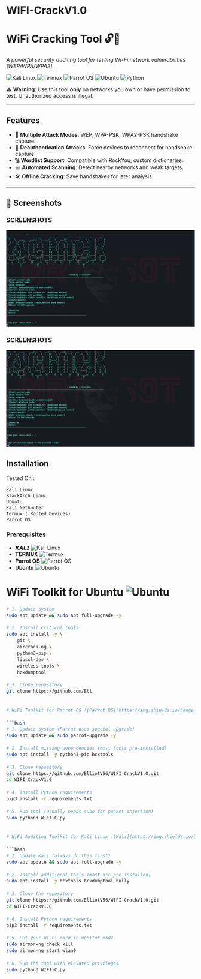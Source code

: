 # WIFI-CrackV1.0
# WiFi Cracking Tool 🔓📡  
*A powerful security auditing tool for testing Wi-Fi network vulnerabilities (WEP/WPA/WPA2).*  

![Kali Linux](https://img.shields.io/badge/Kali_Linux-557C94?style=for-the-badge&logo=kali-linux&logoColor=white)
![Termux](https://img.shields.io/badge/Termux-000000?style=for-the-badge&logo=termux&logoColor=white)
![Parrot OS](https://img.shields.io/badge/Parrot_OS-FF6600?style=for-the-badge&logo=parrotos&logoColor=white)
![Ubuntu](https://img.shields.io/badge/Ubuntu-E95420?style=for-the-badge&logo=ubuntu&logoColor=white)
![Python](https://img.shields.io/badge/Python-3.x-blue)  

⚠ **Warning**: Use this tool **only** on networks you own or have permission to test. Unauthorized access is illegal.  

---

## Features  
- 🎯 **Multiple Attack Modes**: WEP, WPA-PSK, WPA2-PSK handshake capture.  
- 📡 **Deauthentication Attacks**: Force devices to reconnect for handshake capture.  
- 🔠 **Wordlist Support**: Compatible with RockYou, custom dictionaries.  
- 📊 **Automated Scanning**: Detect nearby networks and weak targets.  
- 🛠 **Offline Cracking**: Save handshakes for later analysis.  

---

## 📸 Screenshots  

### **SCREENSHOTS**  
![WCRACK](main.png)  

### **SCREENSHOTS**  
![WCRACK](main2.png)  


## Installation  
Tested On :

    Kali Linux
    BlackArch Linux
    Ubuntu
    Kali Nethunter
    Termux ( Rooted Devices)
    Parrot OS

### Prerequisites  
- 𝙆𝘼𝙇𝙄 ![Kali Linux](https://img.shields.io/badge/Kali_Linux-557C94?style=for-the-badge&logo=kali-linux&logoColor=white)
- 𝐓𝐄𝐑𝐌𝐔𝐗 ![Termux](https://img.shields.io/badge/Termux-000000?style=for-the-badge&logo=termux&logoColor=white)
-  𝐏𝐚𝐫𝐫𝐨𝐭 𝐎𝐒 ![Parrot OS](https://img.shields.io/badge/Parrot_OS-FF6600?style=for-the-badge&logo=parrotos&logoColor=white)
-  𝐔𝐛𝐮𝐧𝐭𝐮 ![Ubuntu](https://img.shields.io/badge/Ubuntu-E95420?style=for-the-badge&logo=ubuntu&logoColor=white)

# WiFi Toolkit for Ubuntu ![Ubuntu](https://img.shields.io/badge/Ubuntu-E95420?style=for-the-badge&logo=ubuntu&logoColor=white)

```bash
# 1. Update system
sudo apt update && sudo apt full-upgrade -y

# 2. Install critical tools
sudo apt install -y \
    git \
    aircrack-ng \
    python3-pip \
    libssl-dev \
    wireless-tools \
    hcxdumptool

# 3. Clone repository
git clone https://github.com/Ell


# WiFi Toolkit for Parrot OS ![Parrot OS](https://img.shields.io/badge/Parrot_Security-FF6600?style=for-the-badge&logo=parrotsecurity&logoColor=white)

```bash
# 1. Update system (Parrot uses special upgrade)
sudo apt update && sudo parrot-upgrade -y

# 2. Install missing dependencies (most tools pre-installed)
sudo apt install -y python3-pip hcxtools

# 3. Clone repository
git clone https://github.com/ElliotV56/WIFI-CrackV1.0.git
cd WIFI-CrackV1.0

# 4. Install Python requirements
pip3 install -r requirements.txt

# 5. Run tool (usually needs sudo for packet injection)
sudo python3 WIFI-C.py


# WiFi Auditing Toolkit for Kali Linux ![Kali](https://img.shields.io/badge/Kali_Linux-557C94?style=for-the-badge&logo=kali-linux&logoColor=white)

```bash
# 1. Update Kali (always do this first)
sudo apt update && sudo apt full-upgrade -y

# 2. Install additional tools (most are pre-installed)
sudo apt install -y hcxtools hcxdumptool bully

# 3. Clone the repository
git clone https://github.com/ElliotV56/WIFI-CrackV1.0.git
cd WIFI-CrackV1.0

# 4. Install Python requirements
pip3 install -r requirements.txt

# 5. Put your Wi-Fi card in monitor mode
sudo airmon-ng check kill
sudo airmon-ng start wlan0

# 6. Run the tool with elevated privileges
sudo python3 WIFI-C.py
